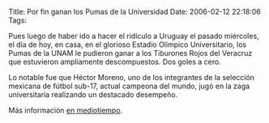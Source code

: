 Title: Por fin ganan los Pumas de la Universidad
Date: 2006-02-12 22:18:06
Tags: 

<p>Pues luego de haber ido a hacer el ridículo a Uruguay el pasado miércoles, el día de hoy, en casa, en el glorioso Estadio Olímpico Universitario, los Pumas de la UNAM le pudieron ganar a los Tiburones Rojos del Veracruz que estuvieron ampliamente descompuestos. Dos goles a cero.</p>

<p>Lo notable fue que Héctor Moreno, uno de los integrantes de la selección mexicana de fútbol sub-17, actual campeona del mundo, jugó en la zaga universitaria realizando un destacado desempeño.</p>

<p>Más información <a target="_blank" href="http://mirror3.mediotiempo.com/partido.php?id_torneo=25&amp;id_partido=6805&amp;fuente=3">en mediotiempo</a>.</p>
